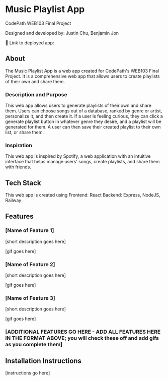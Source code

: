 # Music Playlist App

CodePath WEB103 Final Project

Designed and developed by: Justin Chu, Benjamin Jon

🔗 Link to deployed app:

## About

The Music Playlist App is a web app created for CodePath's WEB103 Final Project. It is a comprehensive web app that allows users to create playlists of their own and share them.

### Description and Purpose

This web app allows users to generate playlists of their own and share them. Users can choose songs out of a database, ranked by genre or artist, personalize it, and then create it. If a user is feeling curious, they can click a generate playlist button in whatever genre they desire, and a playlist will be generated for them. A user can then save their created playlist to their own list, or share them. 

### Inspiration

This web app is inspired by Spotify, a web application with an intuitive interface that helps manage users' songs, create playlists, and share them with friends. 

## Tech Stack

This web app is created using
Frontend: React
Backend: Express, NodeJS, Railway

## Features

### [Name of Feature 1]

[short description goes here]

[gif goes here]

### [Name of Feature 2]

[short description goes here]

[gif goes here]

### [Name of Feature 3]

[short description goes here]

[gif goes here]

### [ADDITIONAL FEATURES GO HERE - ADD ALL FEATURES HERE IN THE FORMAT ABOVE; you will check these off and add gifs as you complete them]

## Installation Instructions

[instructions go here]
